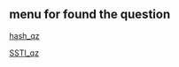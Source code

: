 ## menu for found the question

[hash_qz](10-11/README.md)
<br>

[SSTI_qz](10-17-19/README.md)
<br>
